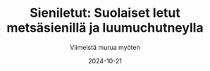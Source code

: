 ---
title: "Sieniletut: Suolaiset letut metsäsienillä ja luumuchutneylla"
image: "https://vegaanibotti.lauravuo.me/2024/10/2024-10-21_small.png"
date: 2024-10-21
receipt_url: "https://viimeistamuruamyoten.com/sieniletut-suolaiset-letut-metsasienilla-ja-luumuchutneylla/"
author: "Viimeistä murua myöten"
---